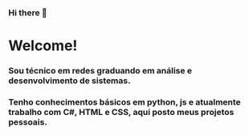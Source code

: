 ### Hi there 👋

#  Welcome!

### Sou técnico em redes graduando em análise e desenvolvimento de sistemas.

### Tenho conhecimentos básicos em python, js e atualmente trabalho com C#, HTML e CSS, aqui posto meus projetos pessoais.


<!--
**viniciusribeiroads/viniciusribeiroads** is a ✨ _special_ ✨ repository because its `README.md` (this file) appears on your GitHub profile.

Here are some ideas to get you started:

- 🔭 I’m currently working on ...
- 🌱 I’m currently learning ...
- 👯 I’m looking to collaborate on ...
- 🤔 I’m looking for help with ...
- 💬 Ask me about ...
- 📫 How to reach me: ...
- 😄 Pronouns: ...
- ⚡ Fun fact: ...
-->
